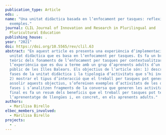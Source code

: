 ```yaml
---
publication_type: Article
eds: .
name: "Una unitat didàctica basada en l’enfocament per tasques: reflexions i
  exemples."
journal: CLIL Journal of Innovation and Research in Plurilingual and
  Pluricultural Education
publishing_house: .
year: "2021"
doi: https://doi.org/10.5565/rev/clil.63
abstract: "En aquest article es presenta una experiència d’implementació d’una
  unitat didàctica que es basa en l’enfocament per tasques. Es fa un breu repàs
  teòric dels fonaments de l’enfocament per tasques per contextualitzar
  l’experiència que es duu a terme amb un grup d’aprenents adults d’un centre
  públic de les Illes Balears. Els objectius de l’article són: 1) descriure les
  fases de la unitat didàctica i la tipologia d’activitats que s’hi inclouen i
  2) mostrar el tipus d’interacció que el treball per tasques pot generar. Per
  assolir aquests objectius, s’ofereixen exemples d’activitats de les diverses
  fases i s’analitzen fragments de la conversa que generen les activitats. Al
  final es fa un resum dels beneficis que el treball per tasques pot tenir en
  l’aprenentatge de llengües i, en concret, en els aprenents adults."
authors:
  - Marilisa Birello
elbec_members_involved:
  - Marilisa Birello
projects:
  - .
---
```

